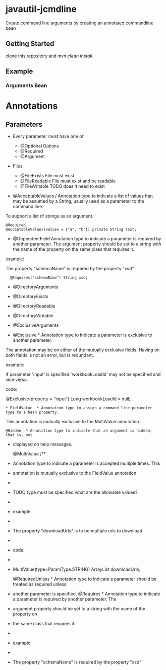 # javautil-jcmdline

Create command line arguments by creating an annotated commandline bean

## Getting Started

clone this repository and *mvn clean install*

## Example

### Arguments Bean

# Annotations

## Parameters
 
* Every parameter must have one of 
  * @Optional   Options 
  * @Required
  * @Argument
* Files
  * @FileExists   File must exist
  * @FileReadable File must exist and be readable
  * @FileWritable TODO does it need to exist
  
 
 *  @AcceptableValues /
  Annotation type to indicate a list of values that may be assumed by a String,
  usually used as a parameter to the command line.
  
  To support a list of strings as an argument. 

  
  ```
 @Required
  @AcceptableValues(values = {"a", "b"}) private String text;
  ```
 
 
  * @DependentField   Annotation type to indicate a parameter is required by another parameter. The
  argument property should be set to a string with the name of the property on
  the same class that requires it.
  
  example:
  
  The property "schemaName" is required by the property "xsd"
  
```
  @Requires("schemaName") String xsd;
```

  * @DirectoryArguments
  * @DirectoryExists
  * @DirectoryReadable
  * @DirectoryWritable
  * @ExclusiveArguments
  
  * @Exclusive  * Annotation type to indicate a parameter is exclusive to another parameter.
 
  The annotation may be on either of the mutually exclusive fields. Having on
  both fields is not an error, but is redundant.
  
  example:
  
  If parameter 'input' is specified 'workbookLoadId' may not be specified and
 vice versa.
  
  code:
  
  @Exclusive(property = "input") Long workbookLoadId = null;
  
    * FieldValue  * Annotation type to assign a command line parameter type to a bean property.
  This annotation is mutually exclusive to the MultiValue annotation.
 
    @Hidden  * Annotation type to indicate that an argument is hidden; that is, not
 * displayed on help messages.
 
    @MultiValue /**
 * Annotation type to indicate a parameter is accepted multiple times. This
 * annotation is mutually exclusive to the FieldValue annotation.
 * 
 * TODO type must be specified what are the allowable values?
 * 
 * example:
 * 
 * The property "downloadUrls" is to be multiple urls to download
 * 
 * code:
 * 
 * MultiValue(type=ParamType.STRING) ArrayList<String>
  downloadUrls;
    
    @RequiredUnless  * Annotation type to indicate a parameter should be treated as required unless
 * another parameter is specified.
    @Requires  * Annotation type to indicate a parameter is required by another parameter. The
 * argument property should be set to a string with the name of the property on
 * the same class that requires it.
 * 
 * example:
 * 
 * The property "schemaName" is required by the property "xsd"'
 


